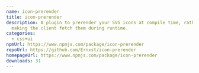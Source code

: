 ```yaml
---
name: icon-prerender
title: icon-prerender
description: A plugin to prerender your SVG icons at compile time, rather than
  making the client fetch them during runtime.
categories:
  - css+ui
npmUrl: https://www.npmjs.com/package/icon-prerender
repoUrl: https://github.com/Ernxst/icon-prerender
homepageUrl: https://www.npmjs.com/package/icon-prerender
downloads: 31
---
```


